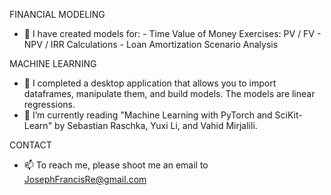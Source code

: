 FINANCIAL MODELING
- 🔭 I have created models for:
          - Time Value of Money Exercises: PV / FV
          - NPV / IRR Calculations
          - Loan Amortization Scenario Analysis

MACHINE LEARNING
- 🔭 I completed a desktop application that allows you to import dataframes, manipulate them, and build models. The models are linear regressions.
- 🌱 I’m currently reading "Machine Learning with PyTorch and SciKit-Learn" by Sebastian Raschka, Yuxi Li, and Vahid Mirjalili.

CONTACT
- 📫 To reach me, please shoot me an email to JosephFrancisRe@gmail.com
<!--
- 👯 I’m looking to collaborate on ...
- 🤔 I’m looking for help with ...
- 💬 Ask me about ...
- 😄 Pronouns: He/Him
- ⚡ Fun fact: 
-->
